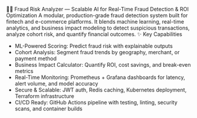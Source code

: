 🕵️‍♂️ Fraud Risk Analyzer — Scalable AI for Real-Time Fraud Detection & ROI Optimization
A modular, production-grade fraud detection system built for fintech and e-commerce platforms. It blends machine learning, real-time analytics, and business impact modeling to detect suspicious transactions, analyze cohort risk, and quantify financial outcomes.
✨ Key Capabilities
- ML-Powered Scoring: Predict fraud risk with explainable outputs
- Cohort Analysis: Segment fraud trends by geography, merchant, or payment method
- Business Impact Calculator: Quantify ROI, cost savings, and break-even metrics
- Real-Time Monitoring: Prometheus + Grafana dashboards for latency, alert volume, and model accuracy
- Secure & Scalable: JWT auth, Redis caching, Kubernetes deployment, Terraform infrastructure
- CI/CD Ready: GitHub Actions pipeline with testing, linting, security scans, and container builds

